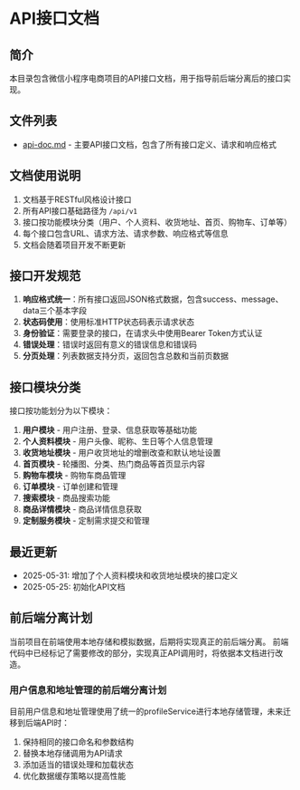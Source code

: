 # API接口文档

## 简介

本目录包含微信小程序电商项目的API接口文档，用于指导前后端分离后的接口实现。

## 文件列表

- [api-doc.md](./api-doc.md) - 主要API接口文档，包含了所有接口定义、请求和响应格式

## 文档使用说明

1. 文档基于RESTful风格设计接口
2. 所有API接口基础路径为 `/api/v1`
3. 接口按功能模块分类（用户、个人资料、收货地址、首页、购物车、订单等）
4. 每个接口包含URL、请求方法、请求参数、响应格式等信息
5. 文档会随着项目开发不断更新

## 接口开发规范

1. **响应格式统一**：所有接口返回JSON格式数据，包含success、message、data三个基本字段
2. **状态码使用**：使用标准HTTP状态码表示请求状态
3. **身份验证**：需要登录的接口，在请求头中使用Bearer Token方式认证
4. **错误处理**：错误时返回有意义的错误信息和错误码
5. **分页处理**：列表数据支持分页，返回包含总数和当前页数据

## 接口模块分类

接口按功能划分为以下模块：

1. **用户模块** - 用户注册、登录、信息获取等基础功能
2. **个人资料模块** - 用户头像、昵称、生日等个人信息管理
3. **收货地址模块** - 用户收货地址的增删改查和默认地址设置
4. **首页模块** - 轮播图、分类、热门商品等首页显示内容
5. **购物车模块** - 购物车商品管理
6. **订单模块** - 订单创建和管理
7. **搜索模块** - 商品搜索功能
8. **商品详情模块** - 商品详情信息获取
9. **定制服务模块** - 定制需求提交和管理

## 最近更新

- 2025-05-31: 增加了个人资料模块和收货地址模块的接口定义
- 2025-05-25: 初始化API文档

## 前后端分离计划

当前项目在前端使用本地存储和模拟数据，后期将实现真正的前后端分离。
前端代码中已经标记了需要修改的部分，实现真正API调用时，将依据本文档进行改造。

### 用户信息和地址管理的前后端分离计划

目前用户信息和地址管理使用了统一的profileService进行本地存储管理，未来迁移到后端API时：

1. 保持相同的接口命名和参数结构
2. 替换本地存储调用为API请求
3. 添加适当的错误处理和加载状态
4. 优化数据缓存策略以提高性能 